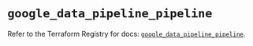 # `google_data_pipeline_pipeline`

Refer to the Terraform Registry for docs: [`google_data_pipeline_pipeline`](https://registry.terraform.io/providers/hashicorp/google/6.36.1/docs/resources/data_pipeline_pipeline).
